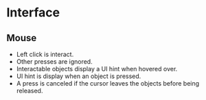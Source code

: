 Interface
=========

Mouse
-----

* Left click is interact.
* Other presses are ignored.
* Interactable objects display a UI hint when hovered over.
* UI hint is display when an object is pressed.
* A press is canceled if the cursor leaves the objects before being released.
